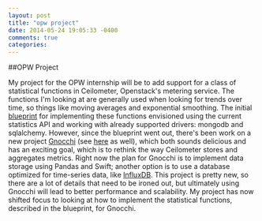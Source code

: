 ```yaml
---
layout: post
title: "opw project"
date: 2014-05-24 19:05:33 -0400
comments: true
categories: 
---
```

##OPW Project

My project for the OPW internship will be to add support for a class of statistical functions in Ceilometer,
Openstack's metering service. The functions I'm looking at are generally used when looking for trends over time, so
things like moving averages and exponential smoothing. The initial 
[blueprint](https://blueprints.launchpad.net/ceilometer/+spec/period-spanning-statistics)
for implementing these functions envisioned using the current statistics API and working with already supported drivers: mongodb and sqlalchemy. 
However, since the blueprint went out, there's been work on a new project [Gnocchi](https://wiki.openstack.org/wiki/Gnocchi) 
(see [here](http://docs-draft.openstack.org/34/94834/9/gate/gate-telemetry-specs-docs/4654c39/doc/build/html/specs/gnocchi.html) as well), 
which both sounds delicious and has an exciting goal, which is to rethink the way Ceilometer stores and aggregates metrics. 
Right now the plan for Gnocchi is to implement data storage using Pandas and Swift; another option is to use a database optimized for time-series data, like 
[InfluxDB](http://influxdb.com/). This project is pretty new, so there are a lot of details that need to be ironed out, but
ultimately using Gnocchi will lead to better performance and scalability. My project has now shifted focus to looking at how to implement the 
statistical functions, described in the blueprint, for Gnocchi.